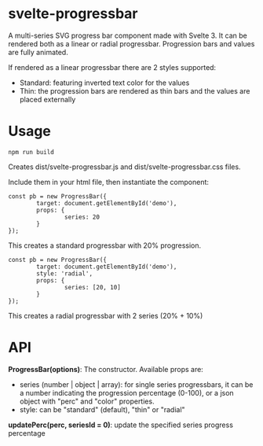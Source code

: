 # svelte-progressbar
A multi-series  SVG progress bar component made with Svelte 3.
It can be rendered both as a linear or radial progressbar. Progression bars and values are fully animated.

If rendered as a linear progressbar there are 2 styles supported:
* Standard: featuring inverted text color for the values
* Thin: the progression bars are rendered as thin bars and the values are placed externally

# Usage
```
npm run build
```
Creates dist/svelte-progressbar.js and dist/svelte-progressbar.css files.

Include them in your html file, then instantiate the component:
```
const pb = new ProgressBar({
        target: document.getElementById('demo'),
        props: {
                series: 20
        }
});
```
This creates a standard progressbar with 20% progression.

```
const pb = new ProgressBar({
        target: document.getElementById('demo'),
        style: 'radial',
        props: {
                series: [20, 10]
        }
});
```
This creates a radial progressbar with 2 series (20% + 10%)

# API
**ProgressBar(options)**: The constructor. Available props are:
* series (number | object | array): for single series progressbars, it can be a number indicating the progression percentage (0-100), or a json object with "perc" and "color" properties.
* style: can be "standard" (default), "thin" or "radial"

**updatePerc(perc, seriesId = 0)**: update the specified series progress percentage
